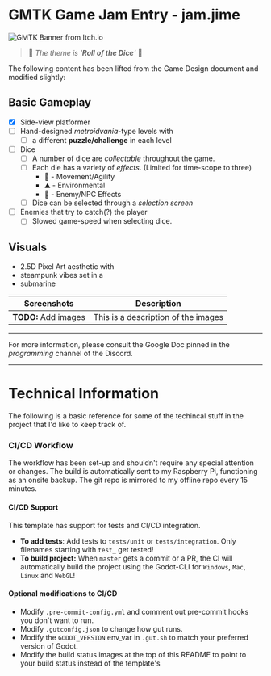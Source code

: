 # GMTK Game Jam Entry - jam.jime

![GMTK Banner from Itch.io](https://img.itch.zone/aW1nLzk0NTkwMDcucG5n/original/ZK4O1T.png)

> 🎲 _The theme is '**Roll of the Dice**'_ 🎲

The following content has been lifted from the Game Design document and modified slightly:

## Basic Gameplay
- [X] Side-view platformer
- [ ] Hand-designed _metroidvania_-type levels with
  - [ ] a different **puzzle/challenge** in each level
- [ ] Dice
  - [ ] A number of dice are _collectable_ throughout the game.
  - [ ] Each die has a variety of _effects_. (Limited for time-scope to three)
    - 👟 - Movement/Agility
    - ⛰ - Environmental
    - 👾 - Enemy/NPC Effects
  - [ ] Dice can be selected through a _selection screen_
- [ ] Enemies that try to catch(?) the player
  - [ ] Slowed game-speed when selecting dice.

## Visuals
- 2.5D Pixel Art aesthetic with
- steampunk vibes set in a
- submarine


| Screenshots | Description |
|--|--|
| **TODO:** Add images | This is a description of the images |

---

For more information, please consult the Google Doc pinned in the _programming_ channel of the Discord.

---
# Technical Information
The following is a basic reference for some of the techincal stuff in the project that I'd like to keep track of.

### CI/CD Workflow
The workflow has been set-up and shouldn't require any special attention or changes. The build is automatically sent to my Raspberry Pi, functioning as an onsite backup. The git repo is mirrored to my offline repo every 15 minutes.

#### CI/CD Support
This template has support for tests and CI/CD integration.
- **To add tests**: Add tests to `tests/unit` or `tests/integration`. Only filenames starting with `test_` get tested!
- **To build project:** When `master` gets a commit or a PR, the CI will automatically build the project using the Godot-CLI for `Windows`, `Mac`, `Linux` and `WebGL`!

#### Optional modifications to CI/CD
* Modify `.pre-commit-config.yml` and comment out pre-commit hooks you don't want to run.
* Modify `.gutconfig.json` to change how gut runs.
* Modify the `GODOT_VERSION` env_var in `.gut.sh` to match your preferred version of Godot.
* Modify the build status images at the top of this README to point to your build status instead of the template's
